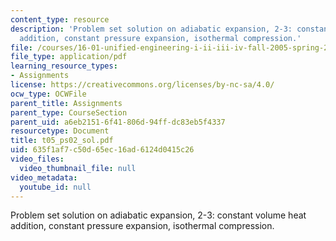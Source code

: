 ```yaml
---
content_type: resource
description: 'Problem set solution on adiabatic expansion, 2-3: constant volume heat
  addition, constant pressure expansion, isothermal compression.'
file: /courses/16-01-unified-engineering-i-ii-iii-iv-fall-2005-spring-2006/635f1af7c50d65ec16ad6124d0415c26_t05_ps02_sol.pdf
file_type: application/pdf
learning_resource_types:
- Assignments
license: https://creativecommons.org/licenses/by-nc-sa/4.0/
ocw_type: OCWFile
parent_title: Assignments
parent_type: CourseSection
parent_uid: a6eb2151-6f41-806d-94ff-dc83eb5f4337
resourcetype: Document
title: t05_ps02_sol.pdf
uid: 635f1af7-c50d-65ec-16ad-6124d0415c26
video_files:
  video_thumbnail_file: null
video_metadata:
  youtube_id: null
---
```

Problem set solution on adiabatic expansion, 2-3: constant volume heat addition, constant pressure expansion, isothermal compression.